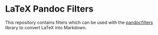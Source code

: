# LaTeX Pandoc Filters

This repository contains filters which can be used with the
[pandocfilters](https://github.com/jgm/pandocfilters) library to convert LaTeX
into Markdown.
